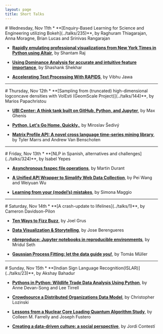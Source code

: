 ```yaml
---
layout: page
title: Short Talks
---
```


<style>
.panel-anchor {
    position: relative;
    top: -50px;
}
</style>
<div class="panel-anchor" id="short-talks-wed"></div>
# Wednesday, Nov 11th
* **[Enquiry-Based Learning for Science and Engineering utilizing Bokeh](../talks/235)**, by Raghuram Thiagarajan, Anna Moragne, Brian Lucas and Srinivas Rangarajan

* **[Rapidly emulating professional visualizations from New York Times in Python using Altair](../talks/91)**, by Shantam Raj

* **[Using Dominance Analysis for accurate and intuitive feature importance](../talks/339)**, by Shashank Shekhar

* **[Accelerating Text Processing With RAPIDS](../talks/193)**, by Vibhu Jawa

---

<div class="panel-anchor" id="short-talks-thu"></div>
# Thursday, Nov 12th
* **[Sampling from (truncated) high-dimensional logconcave densities with VolEsti (GeomScale Project)](../talks/144)**, by Marios Papachristou

* **[UBI Center: A think tank built on GitHub, Python, and Jupyter](../talks/341)**, by Max Ghenis

* **[Python, Let's Go Home. Quickly.](../talks/73)**, by Miroslav Šedivý

* **[Matrix Profile API: A novel cross language time-series mining library](../talks/243)**, by Tyler Marrs and Andrew Van Benschoten

---

<div class="panel-anchor" id="short-talks-fri"></div>
# Friday, Nov 13th
* **[NLP in Spanish, alternatives and challenges](../talks/324)**, by Isabel Yepes

* **[Asynchronous fsspec file operations](../talks/372)**, by Martin Durant

* **[A Unified API Wrapper to Simplify Web Data Collection](../talks/340)**, by Pei Wang and Weiyuan Wu

* **[Learning from your (model’s) mistakes](../talks/76)**, by Simona Maggio

---

<div class="panel-anchor" id="short-talks-sat"></div>
# Saturday, Nov 14th
* **[A crash-update to lifelines](../talks/1)**, by Cameron Davidson-Pilon

* **[Ten Ways to Fizz Buzz](../talks/180)**, by Joel Grus

* **[Data Visualization & Storytelling](../talks/33)**, by Jose Berengueres

* **[nbreproduce: Jupyter notebooks in reproducible environments](../talks/213)**, by Mridul Seth

* **[Gaussian Process Fitting: let the data guide you!](../talks/142)**, by Tomás Müller

---

<div class="panel-anchor" id="short-talks-sun"></div>
# Sunday, Nov 15th
* **[Indian Sign Language Recognition(ISLAR)](../talks/23)**, by Akshay Bahadur

* **[Pythons in Python: Wildlife Trade Data Analysis Using Python](../talks/241)**, by Anne Devan-Song and Lee Tirrell

* **[Crowdsource a Distributed Organizations Data Model](../talks/378)**, by Christopher Lozinski

* **[Lessons from a Nuclear Core Loading Quantum Algorithm Study](../talks/383)**, by Colleen M. Farrelly and Joseph Fustero

* **[Creating a data-driven culture: a social perspective](../talks/72)**, by Jordi Contestí

